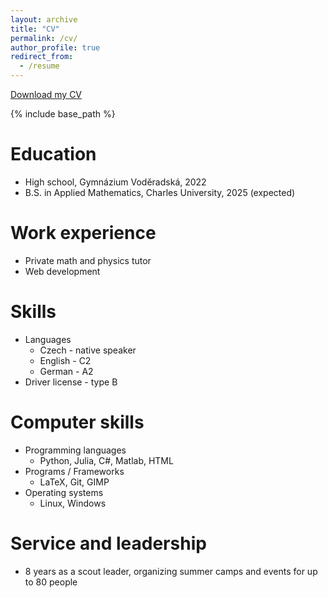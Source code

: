 ```yaml
---
layout: archive
title: "CV"
permalink: /cv/
author_profile: true
redirect_from:
  - /resume
---
```

[Download my CV](/files/Michael_Moncek_CV.pdf)

{% include base_path %}

Education
======
* High school, Gymnázium Voděradská, 2022
* B.S. in Applied Mathematics, Charles University, 2025 (expected)

Work experience
======
* Private math and physics tutor 
* Web development 

Skills
======
* Languages
  * Czech - native speaker
  * English - C2
  * German - A2
* Driver license - type B

Computer skills
======
* Programming languages
  * Python, Julia, C#, Matlab, HTML
* Programs / Frameworks
  * LaTeX, Git, GIMP
* Operating systems
  * Linux, Windows

  
Service and leadership
======
* 8 years as a scout leader, organizing summer camps and events for up to 80 people

